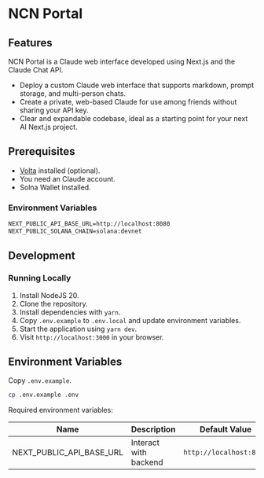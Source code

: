 # NCN Portal

## Features

NCN Portal is a Claude web interface developed using Next.js and the Claude Chat API.

- Deploy a custom Claude web interface that supports markdown, prompt storage, and multi-person chats.
- Create a private, web-based Claude for use among friends without sharing your API key.
- Clear and expandable codebase, ideal as a starting point for your next AI Next.js project.

## Prerequisites

- [Volta](https://docs.volta.sh/guide/) installed (optional).
- You need an Claude account.
- Solna Wallet installed.

### Environment Variables

```txt
NEXT_PUBLIC_API_BASE_URL=http://localhost:8080
NEXT_PUBLIC_SOLANA_CHAIN=solana:devnet
```

## Development

### Running Locally

1. Install NodeJS 20.
2. Clone the repository.
3. Install dependencies with `yarn`.
4. Copy `.env.example` to `.env.local` and update environment variables.
5. Start the application using `yarn dev`.
6. Visit `http://localhost:3000` in your browser.

## Environment Variables

Copy `.env.example`.

```bash
cp .env.example .env
```

Required environment variables:

| Name                     | Description           | Default Value           |
| ------------------------ | --------------------- | ----------------------- |
| NEXT_PUBLIC_API_BASE_URL | Interact with backend | `http://localhost:8080` |
